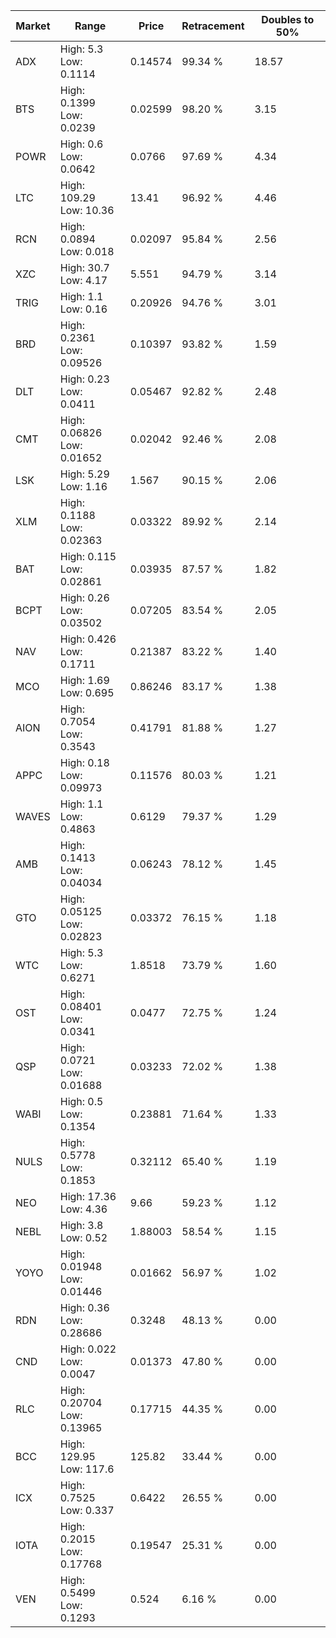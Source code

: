 | Market | Range | Price| Retracement | Doubles to 50% |
| --- | --- | --- | --- | --- |
| ADX | High: 5.3<br />Low: 0.1114 | 0.14574 | 99.34 % | 18.57 |
| BTS | High: 0.1399<br />Low: 0.0239 | 0.02599 | 98.20 % | 3.15 |
| POWR | High: 0.6<br />Low: 0.0642 | 0.0766 | 97.69 % | 4.34 |
| LTC | High: 109.29<br />Low: 10.36 | 13.41 | 96.92 % | 4.46 |
| RCN | High: 0.0894<br />Low: 0.018 | 0.02097 | 95.84 % | 2.56 |
| XZC | High: 30.7<br />Low: 4.17 | 5.551 | 94.79 % | 3.14 |
| TRIG | High: 1.1<br />Low: 0.16 | 0.20926 | 94.76 % | 3.01 |
| BRD | High: 0.2361<br />Low: 0.09526 | 0.10397 | 93.82 % | 1.59 |
| DLT | High: 0.23<br />Low: 0.0411 | 0.05467 | 92.82 % | 2.48 |
| CMT | High: 0.06826<br />Low: 0.01652 | 0.02042 | 92.46 % | 2.08 |
| LSK | High: 5.29<br />Low: 1.16 | 1.567 | 90.15 % | 2.06 |
| XLM | High: 0.1188<br />Low: 0.02363 | 0.03322 | 89.92 % | 2.14 |
| BAT | High: 0.115<br />Low: 0.02861 | 0.03935 | 87.57 % | 1.82 |
| BCPT | High: 0.26<br />Low: 0.03502 | 0.07205 | 83.54 % | 2.05 |
| NAV | High: 0.426<br />Low: 0.1711 | 0.21387 | 83.22 % | 1.40 |
| MCO | High: 1.69<br />Low: 0.695 | 0.86246 | 83.17 % | 1.38 |
| AION | High: 0.7054<br />Low: 0.3543 | 0.41791 | 81.88 % | 1.27 |
| APPC | High: 0.18<br />Low: 0.09973 | 0.11576 | 80.03 % | 1.21 |
| WAVES | High: 1.1<br />Low: 0.4863 | 0.6129 | 79.37 % | 1.29 |
| AMB | High: 0.1413<br />Low: 0.04034 | 0.06243 | 78.12 % | 1.45 |
| GTO | High: 0.05125<br />Low: 0.02823 | 0.03372 | 76.15 % | 1.18 |
| WTC | High: 5.3<br />Low: 0.6271 | 1.8518 | 73.79 % | 1.60 |
| OST | High: 0.08401<br />Low: 0.0341 | 0.0477 | 72.75 % | 1.24 |
| QSP | High: 0.0721<br />Low: 0.01688 | 0.03233 | 72.02 % | 1.38 |
| WABI | High: 0.5<br />Low: 0.1354 | 0.23881 | 71.64 % | 1.33 |
| NULS | High: 0.5778<br />Low: 0.1853 | 0.32112 | 65.40 % | 1.19 |
| NEO | High: 17.36<br />Low: 4.36 | 9.66 | 59.23 % | 1.12 |
| NEBL | High: 3.8<br />Low: 0.52 | 1.88003 | 58.54 % | 1.15 |
| YOYO | High: 0.01948<br />Low: 0.01446 | 0.01662 | 56.97 % | 1.02 |
| RDN | High: 0.36<br />Low: 0.28686 | 0.3248 | 48.13 % | 0.00 |
| CND | High: 0.022<br />Low: 0.0047 | 0.01373 | 47.80 % | 0.00 |
| RLC | High: 0.20704<br />Low: 0.13965 | 0.17715 | 44.35 % | 0.00 |
| BCC | High: 129.95<br />Low: 117.6 | 125.82 | 33.44 % | 0.00 |
| ICX | High: 0.7525<br />Low: 0.337 | 0.6422 | 26.55 % | 0.00 |
| IOTA | High: 0.2015<br />Low: 0.17768 | 0.19547 | 25.31 % | 0.00 |
| VEN | High: 0.5499<br />Low: 0.1293 | 0.524 | 6.16 % | 0.00 |

